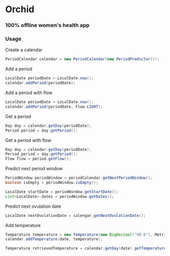 # Orchid
### 100% offline women's health app

### Usage

Create a calendar

``` java
PeriodCalendar calendar = new PeriodCalendar(new PeriodPredictor());
```

Add a period

``` java
LocalDate periodDate = LocalDate.now();
calendar.addPeriod(periodDate);
```

Add a period with flow

``` java
LocalDate periodDate = LocalDate.now();
calendar.addPeriod(periodDate, Flow.LIGHT);
```

Get a period

``` java
Day day = calendar.getDay(periodDate);
Period period = day.getPeriod();
```

Get a period with flow

``` java
Day day = calendar.getDay(periodDate);
Period period = day.getPeriod();
Flow flow = period.getFlow();
```

Predict next period window

``` java
PeriodWindow periodWindow = periodCalendar.getNextPeriodWindow();
boolean isEmpty = periodWindow.isEmpty();

LocalDate startDate = periodWindow.getStartDate();
List<LocalDate> dates = periodWindow.getDates();
```

Predict next ovulation date

``` java
LocalDate nextOvulationDate = calengar.getNextOvulationDate();
```

Add temperature

``` java
Temperature temperature = new Temperature(new BigDecimal("98.6"), Metric.FAHRENHEIT);
calendar.addTemperature(date, temperature);

Temperature retrievedTemperature = calendar.getDay(date).getTemperature();
```